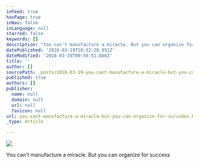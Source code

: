 ```yaml
---
inFeed: true
hasPage: true
inNav: false
inLanguage: null
starred: false
keywords: []
description: "You can't manufacture a miracle. But you can organize for success"
datePublished: '2016-03-19T10:32:28.951Z'
dateModified: '2016-03-19T09:58:51.086Z'
title: ''
author: []
sourcePath: _posts/2016-03-19-you-cant-manufacture-a-miracle-but-you-can-organize-for-su.md
published: true
authors: []
publisher:
  name: null
  domain: null
  url: null
  favicon: null
url: you-cant-manufacture-a-miracle-but-you-can-organize-for-su/index.html
_type: Article

---
```

![](https://the-grid-user-content.s3-us-west-2.amazonaws.com/27a09d3d-3ea8-4c63-802a-008c2b44254f.jpg)

You can't manufacture a miracle. But you can organize for success